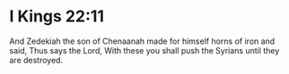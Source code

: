 # I Kings 22:11

And Zedekiah the son of Chenaanah made for himself horns of iron and said, Thus says the Lord, With these you shall push the Syrians until they are destroyed.
